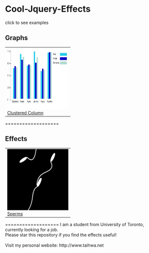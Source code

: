 Cool-Jquery-Effects
===================
click to see examples
<table style="width:100%">
<h2>Graphs</h2>
<tr>
  <td>
  <a href="http://htmlpreview.github.io/?https://github.com/sth0728/Cool-Jquery-Effects/blob/master/clustered_column/clustered_column_sample.html">
  <img src="images/clustered_column.jpg" alt="Smiley face" width="200" height="200"><br>
  Clustered Column
  </a>
  </td>
</tr>
</table>
===================
<h2>Effects</h2>
<table style="width:100%">
<tr>
  <td>
  <a href="http://htmlpreview.github.io/?https://github.com/sth0728/Cool-Juqery-Effects/blob/master/sperms/sperms_sample.html">
  <img src="images/sperm.jpg" alt="Smiley face" width="200" height="200"><br>
  Sperms
  </a>
  </td>
</tr>
</table>
===================
I am a student from University of Toronto, currently looking for a job.<br>
Please star this repository if you find the effects useful!<br><br>
Visit my personal website: http://www.taihwa.net
